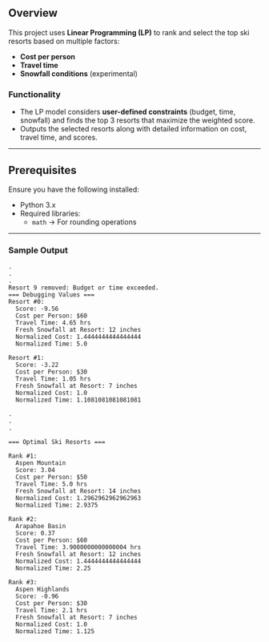 ## Overview
This project uses **Linear Programming (LP)** to rank and select the top ski resorts based on multiple factors:
- **Cost per person**
- **Travel time**
- **Snowfall conditions** (experimental)

### **Functionality**
- The LP model considers **user-defined constraints** (budget, time, snowfall) and finds the top 3 resorts that maximize the weighted score.
- Outputs the selected resorts along with detailed information on cost, travel time, and scores.

---

## **Prerequisites**

Ensure you have the following installed:

- Python 3.x
- Required libraries:
  - `math` → For rounding operations

---

### **Sample Output**

```
.
.
.
Resort 9 removed: Budget or time exceeded.
=== Debugging Values ===
Resort #0:
  Score: -9.56
  Cost per Person: $60
  Travel Time: 4.65 hrs
  Fresh Snowfall at Resort: 12 inches
  Normalized Cost: 1.4444444444444444
  Normalized Time: 5.0

Resort #1:
  Score: -3.22
  Cost per Person: $30
  Travel Time: 1.05 hrs
  Fresh Snowfall at Resort: 7 inches
  Normalized Cost: 1.0
  Normalized Time: 1.1081081081081081

.
.
.

=== Optimal Ski Resorts ===

Rank #1:
  Aspen Mountain
  Score: 3.04
  Cost per Person: $50
  Travel Time: 5.0 hrs
  Fresh Snowfall at Resort: 14 inches
  Normalized Cost: 1.2962962962962963
  Normalized Time: 2.9375

Rank #2:
  Arapahoe Basin
  Score: 0.37
  Cost per Person: $60
  Travel Time: 3.9000000000000004 hrs
  Fresh Snowfall at Resort: 12 inches
  Normalized Cost: 1.4444444444444444
  Normalized Time: 2.25

Rank #3:
  Aspen Highlands
  Score: -0.96
  Cost per Person: $30
  Travel Time: 2.1 hrs
  Fresh Snowfall at Resort: 7 inches
  Normalized Cost: 1.0
  Normalized Time: 1.125
```